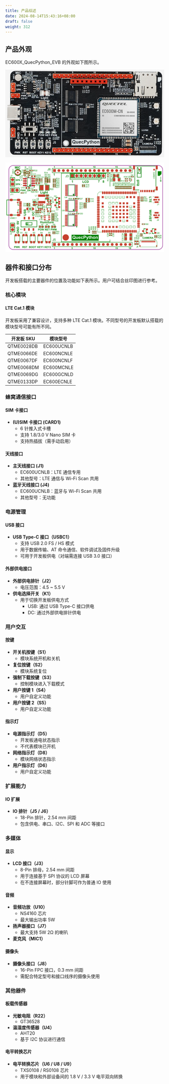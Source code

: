```yaml
---
title: 产品综述
date: 2024-08-14T15:43:16+08:00
draft: false
weight: 312
---
```


## 产品外观

EC600X_QuecPython_EVB 的外观如下图所示。

![](./assets/EC600X_EVB_V3.2.png "EC600X_EVB_V3.2 开发板正面图")

![](./assets/EC600X_EVB_V3.2_sp.png "EC600X_EVB_V3.2 开发板丝印图")

## 器件和接口分布

开发板搭载的主要器件的位置及功能如下表所示。用户可结合丝印图进行参考。

### 核心模块

#### LTE Cat.1 模块

开发板采用了兼容设计，支持多种 LTE Cat.1 模块。不同型号的开发板默认搭载的模块型号可能有所不同。

| 开发板 SKU | 模块型号   |
| ---------- | ---------- |
| QTME0028DB | EC600UCNLB |
| QTME0066DE | EC600NCNLE |
| QTME0067DF | EC600NCNLF |
| QTME0068DM | EC600MCNLE |
| QTME0069DG | EC600GCNLD |
| QTME0133DP | EC600ECNLE |

### 蜂窝通信接口

#### SIM 卡接口

- **(U)SIM 卡接口 (CARD1)**
  - 6 针推入式卡槽
  - 支持 1.8/3.0 V Nano SIM 卡
  - 支持热插拔（需手动启用）

#### 天线接口

- **主天线接口 (J1)**
  - EC600UCNLB：LTE 通信专用
  - 其他型号：LTE 通信与 Wi-Fi Scan 共用
- **蓝牙天线接口 (J4)**
  - EC600UCNLB：蓝牙与 Wi-Fi Scan 共用
  - 其他型号：无功能

### 电源管理

#### USB 接口

- **USB Type-C 接口（USBC1）**
  - 支持 USB 2.0 FS / HS 模式
  - 用于数据传输、AT 命令通信、软件调试及固件升级
  - 可用于开发板供电（对端需连接 USB 3.0 接口）

#### 外部供电接口

- **外部供电排针（J2）**
  - 电压范围：4.5 ~ 5.5 V
- **供电选择开关（K1）**
  - 用于切换开发板供电方式
    - USB: 通过 USB Type-C 接口供电
    - DC: 通过外部供电排针供电

### 用户交互

#### 按键

- **开关机按键（S1）**
  - 模块系统开机和关机
- **复位按键（S2）**
  - 模块系统复位
- **强制下载按键（S3）**
  - 控制模块进入下载模式
- **用户按键 1（S4）**
  - 用户自定义功能
- **用户按键 2（S5）**
  - 用户自定义功能

#### 指示灯

- **电源指示灯（D5）**
  - 开发板通电状态指示
  - 不代表模块已开机
- **网络指示灯（D8）**
  - 模块网络状态指示
- **用户指示灯（D6）**
  - 用户自定义功能

### 扩展能力

#### IO 扩展

- **IO 排针（J5 / J6）**
  - 18-Pin 排针，2.54 mm 间距
  - 包含供电、串口、I2C、SPI 和 ADC 等接口

### 多媒体

#### 显示

- **LCD 接口（J3）**
  - 8-Pin 排母，2.54 mm 间距
  - 用于连接基于 SPI 协议的 LCD 屏幕
  - 在不连接屏幕时，部分针脚可作为普通 IO 使用

#### 音频

- **音频功放（U10）**
  - NS4160 芯片
  - 最大输出功率 5W
- **扬声器接口（J7）**
  - 最大支持 5W 2Ω 的喇叭
- **麦克风（MIC1）**

#### 摄像头

- **摄像头接口（J8）**
  - 16-Pin FPC 接口，0.3 mm 间距
  - 需配合特定型号和接口线序的摄像头使用

### 其他器件

#### 板载传感器

- **光敏电阻（R22）**
  - GT36528
- **温湿度传感器（U4）**
  - AHT20
  - 基于 I2C 协议进行通信

#### 电平转换芯片

- **电平转换芯片（U6 / U8 / U9）**
  - TXS0108 / RS0108 芯片
  - 用于模块和外部设备间的 1.8 V / 3.3 V 电平双向转换
